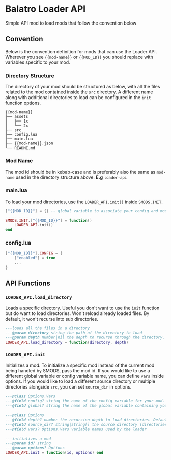 # Balatro Loader API

Simple API mod to load mods that follow the convention below

## Convention

Below is the convention definition for mods that can use the Loader API. Wherever you see `{{mod-name}}` or `{{MOD_ID}}` you should replace with variables
specific to your mod.

### Directory Structure

The directory of your mod should be structured as below, with all the files
related to the mod contained inside the `src` directory. A different name along with additional directories to load can be configured in the `init` function options.

```
{{mod-name}}
├── assets
│   ├── 1x
│   └── 2x
├── src
├── config.lua
├── main.lua
├── {{mod-name}}.json
└── README.md
```

### Mod Name

The mod id should be in kebab-case and is preferably also the same as `mod-name` used in the directory structure above.
**E.g** `loader-api`

### main.lua

To load your mod directories, use the `LOADER_API.init()` inside `SMODS.INIT`.

```lua
["{{MOD_ID}}"] = {} -- global variable to associate your config and mod functions with.

SMODS.INIT.["{{MOD_ID}}"] = function()
	LOADER_API.init()
end
```

### config.lua

```lua
["{{MOD_ID}}"].CONFIG = {
    ["enabled"] = true
    ...
}
```

## API Functions

### `LOADER_API.load_directory`

Loads a specific directory. Useful you don't want to use the `init` function but do want to load directories. Won't reload already loaded files. By default, it won't recurse into sub directories.

```lua
---loads all the files in a directory
---@param directory string the path of the directory to load
---@param depth number|nil the depth to recurse through the directory. defaults to 1
LOADER_API.load_directory = function(directory, depth)
```

### `LOADER_API.init`

Initializes a mod. To initialize a specific mod instead of the current mod being handled by SMODS, pass the mod id. If you would like to use a different global variable or config variable name, you can define `vars` inside options. If you would like to load a different source directory or multiple directories alongside `src`, you can set `source_dir` in options.

```lua
---@class Options.Vars
---@field config? string the name of the config variable for your mod. Defaults to CONFIG
---@field global? string the name of the global variable containing your mods properties. Defaults to MOD_NAME

---@class Options
---@field depth? number the recursion depth to load directories. Defaults to 3
---@field source_dir? string|string[] the source directory (directories) containing all the .lua files to load. Defaults to 'src'
---@field vars? Options.Vars variable names used by the loader

---initializes a mod
---@param id? string
---@param options? Options
LOADER_API.init = function(id, options) end
```
